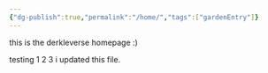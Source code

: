 ```yaml
---
{"dg-publish":true,"permalink":"/home/","tags":["gardenEntry"]}
---
```


this is the derkleverse homepage :)

testing 1 2 3 
i updated this file. 